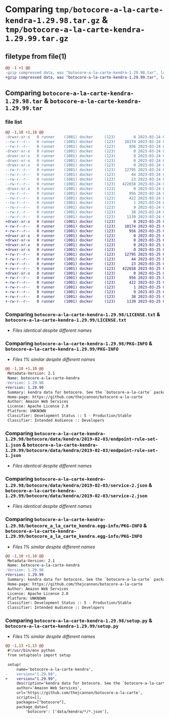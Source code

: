# Comparing `tmp/botocore-a-la-carte-kendra-1.29.98.tar.gz` & `tmp/botocore-a-la-carte-kendra-1.29.99.tar.gz`

## filetype from file(1)

```diff
@@ -1 +1 @@
-gzip compressed data, was "botocore-a-la-carte-kendra-1.29.98.tar", last modified: Fri Mar 24 01:24:24 2023, max compression
+gzip compressed data, was "botocore-a-la-carte-kendra-1.29.99.tar", last modified: Sat Mar 25 01:22:47 2023, max compression
```

## Comparing `botocore-a-la-carte-kendra-1.29.98.tar` & `botocore-a-la-carte-kendra-1.29.99.tar`

### file list

```diff
@@ -1,18 +1,18 @@
-drwxr-xr-x   0 runner    (1001) docker     (123)        0 2023-03-24 01:24:24.281989 botocore-a-la-carte-kendra-1.29.98/
--rw-r--r--   0 runner    (1001) docker     (123)    10174 2023-03-24 01:24:24.000000 botocore-a-la-carte-kendra-1.29.98/LICENSE.txt
--rw-r--r--   0 runner    (1001) docker     (123)      956 2023-03-24 01:24:24.281989 botocore-a-la-carte-kendra-1.29.98/PKG-INFO
-drwxr-xr-x   0 runner    (1001) docker     (123)        0 2023-03-24 01:24:24.281989 botocore-a-la-carte-kendra-1.29.98/botocore/
-drwxr-xr-x   0 runner    (1001) docker     (123)        0 2023-03-24 01:24:24.281989 botocore-a-la-carte-kendra-1.29.98/botocore/data/
-drwxr-xr-x   0 runner    (1001) docker     (123)        0 2023-03-24 01:24:24.281989 botocore-a-la-carte-kendra-1.29.98/botocore/data/kendra/
-drwxr-xr-x   0 runner    (1001) docker     (123)        0 2023-03-24 01:24:24.281989 botocore-a-la-carte-kendra-1.29.98/botocore/data/kendra/2019-02-03/
--rw-r--r--   0 runner    (1001) docker     (123)    12795 2023-03-24 01:23:57.000000 botocore-a-la-carte-kendra-1.29.98/botocore/data/kendra/2019-02-03/endpoint-rule-set-1.json
--rw-r--r--   0 runner    (1001) docker     (123)       44 2023-03-24 01:23:57.000000 botocore-a-la-carte-kendra-1.29.98/botocore/data/kendra/2019-02-03/examples-1.json
--rw-r--r--   0 runner    (1001) docker     (123)       23 2023-03-24 01:23:57.000000 botocore-a-la-carte-kendra-1.29.98/botocore/data/kendra/2019-02-03/paginators-1.json
--rw-r--r--   0 runner    (1001) docker     (123)   422658 2023-03-24 01:23:57.000000 botocore-a-la-carte-kendra-1.29.98/botocore/data/kendra/2019-02-03/service-2.json
-drwxr-xr-x   0 runner    (1001) docker     (123)        0 2023-03-24 01:24:24.281989 botocore-a-la-carte-kendra-1.29.98/botocore_a_la_carte_kendra.egg-info/
--rw-r--r--   0 runner    (1001) docker     (123)      956 2023-03-24 01:24:24.000000 botocore-a-la-carte-kendra-1.29.98/botocore_a_la_carte_kendra.egg-info/PKG-INFO
--rw-r--r--   0 runner    (1001) docker     (123)      422 2023-03-24 01:24:24.000000 botocore-a-la-carte-kendra-1.29.98/botocore_a_la_carte_kendra.egg-info/SOURCES.txt
--rw-r--r--   0 runner    (1001) docker     (123)        1 2023-03-24 01:24:24.000000 botocore-a-la-carte-kendra-1.29.98/botocore_a_la_carte_kendra.egg-info/dependency_links.txt
--rw-r--r--   0 runner    (1001) docker     (123)        9 2023-03-24 01:24:24.000000 botocore-a-la-carte-kendra-1.29.98/botocore_a_la_carte_kendra.egg-info/top_level.txt
--rw-r--r--   0 runner    (1001) docker     (123)       38 2023-03-24 01:24:24.281989 botocore-a-la-carte-kendra-1.29.98/setup.cfg
--rw-r--r--   0 runner    (1001) docker     (123)     1139 2023-03-24 01:24:24.000000 botocore-a-la-carte-kendra-1.29.98/setup.py
+drwxr-xr-x   0 runner    (1001) docker     (123)        0 2023-03-25 01:22:47.559872 botocore-a-la-carte-kendra-1.29.99/
+-rw-r--r--   0 runner    (1001) docker     (123)    10174 2023-03-25 01:22:47.000000 botocore-a-la-carte-kendra-1.29.99/LICENSE.txt
+-rw-r--r--   0 runner    (1001) docker     (123)      956 2023-03-25 01:22:47.559872 botocore-a-la-carte-kendra-1.29.99/PKG-INFO
+drwxr-xr-x   0 runner    (1001) docker     (123)        0 2023-03-25 01:22:47.555872 botocore-a-la-carte-kendra-1.29.99/botocore/
+drwxr-xr-x   0 runner    (1001) docker     (123)        0 2023-03-25 01:22:47.555872 botocore-a-la-carte-kendra-1.29.99/botocore/data/
+drwxr-xr-x   0 runner    (1001) docker     (123)        0 2023-03-25 01:22:47.555872 botocore-a-la-carte-kendra-1.29.99/botocore/data/kendra/
+drwxr-xr-x   0 runner    (1001) docker     (123)        0 2023-03-25 01:22:47.555872 botocore-a-la-carte-kendra-1.29.99/botocore/data/kendra/2019-02-03/
+-rw-r--r--   0 runner    (1001) docker     (123)    12795 2023-03-25 01:22:12.000000 botocore-a-la-carte-kendra-1.29.99/botocore/data/kendra/2019-02-03/endpoint-rule-set-1.json
+-rw-r--r--   0 runner    (1001) docker     (123)       44 2023-03-25 01:22:12.000000 botocore-a-la-carte-kendra-1.29.99/botocore/data/kendra/2019-02-03/examples-1.json
+-rw-r--r--   0 runner    (1001) docker     (123)       23 2023-03-25 01:22:12.000000 botocore-a-la-carte-kendra-1.29.99/botocore/data/kendra/2019-02-03/paginators-1.json
+-rw-r--r--   0 runner    (1001) docker     (123)   422658 2023-03-25 01:22:12.000000 botocore-a-la-carte-kendra-1.29.99/botocore/data/kendra/2019-02-03/service-2.json
+drwxr-xr-x   0 runner    (1001) docker     (123)        0 2023-03-25 01:22:47.559872 botocore-a-la-carte-kendra-1.29.99/botocore_a_la_carte_kendra.egg-info/
+-rw-r--r--   0 runner    (1001) docker     (123)      956 2023-03-25 01:22:47.000000 botocore-a-la-carte-kendra-1.29.99/botocore_a_la_carte_kendra.egg-info/PKG-INFO
+-rw-r--r--   0 runner    (1001) docker     (123)      422 2023-03-25 01:22:47.000000 botocore-a-la-carte-kendra-1.29.99/botocore_a_la_carte_kendra.egg-info/SOURCES.txt
+-rw-r--r--   0 runner    (1001) docker     (123)        1 2023-03-25 01:22:47.000000 botocore-a-la-carte-kendra-1.29.99/botocore_a_la_carte_kendra.egg-info/dependency_links.txt
+-rw-r--r--   0 runner    (1001) docker     (123)        9 2023-03-25 01:22:47.000000 botocore-a-la-carte-kendra-1.29.99/botocore_a_la_carte_kendra.egg-info/top_level.txt
+-rw-r--r--   0 runner    (1001) docker     (123)       38 2023-03-25 01:22:47.559872 botocore-a-la-carte-kendra-1.29.99/setup.cfg
+-rw-r--r--   0 runner    (1001) docker     (123)     1139 2023-03-25 01:22:47.000000 botocore-a-la-carte-kendra-1.29.99/setup.py
```

### Comparing `botocore-a-la-carte-kendra-1.29.98/LICENSE.txt` & `botocore-a-la-carte-kendra-1.29.99/LICENSE.txt`

 * *Files identical despite different names*

### Comparing `botocore-a-la-carte-kendra-1.29.98/PKG-INFO` & `botocore-a-la-carte-kendra-1.29.99/PKG-INFO`

 * *Files 1% similar despite different names*

```diff
@@ -1,10 +1,10 @@
 Metadata-Version: 2.1
 Name: botocore-a-la-carte-kendra
-Version: 1.29.98
+Version: 1.29.99
 Summary: kendra data for botocore. See the `botocore-a-la-carte` package for more info.
 Home-page: https://github.com/thejcannon/botocore-a-la-carte
 Author: Amazon Web Services
 License: Apache License 2.0
 Platform: UNKNOWN
 Classifier: Development Status :: 5 - Production/Stable
 Classifier: Intended Audience :: Developers
```

### Comparing `botocore-a-la-carte-kendra-1.29.98/botocore/data/kendra/2019-02-03/endpoint-rule-set-1.json` & `botocore-a-la-carte-kendra-1.29.99/botocore/data/kendra/2019-02-03/endpoint-rule-set-1.json`

 * *Files identical despite different names*

### Comparing `botocore-a-la-carte-kendra-1.29.98/botocore/data/kendra/2019-02-03/service-2.json` & `botocore-a-la-carte-kendra-1.29.99/botocore/data/kendra/2019-02-03/service-2.json`

 * *Files identical despite different names*

### Comparing `botocore-a-la-carte-kendra-1.29.98/botocore_a_la_carte_kendra.egg-info/PKG-INFO` & `botocore-a-la-carte-kendra-1.29.99/botocore_a_la_carte_kendra.egg-info/PKG-INFO`

 * *Files 1% similar despite different names*

```diff
@@ -1,10 +1,10 @@
 Metadata-Version: 2.1
 Name: botocore-a-la-carte-kendra
-Version: 1.29.98
+Version: 1.29.99
 Summary: kendra data for botocore. See the `botocore-a-la-carte` package for more info.
 Home-page: https://github.com/thejcannon/botocore-a-la-carte
 Author: Amazon Web Services
 License: Apache License 2.0
 Platform: UNKNOWN
 Classifier: Development Status :: 5 - Production/Stable
 Classifier: Intended Audience :: Developers
```

### Comparing `botocore-a-la-carte-kendra-1.29.98/setup.py` & `botocore-a-la-carte-kendra-1.29.99/setup.py`

 * *Files 1% similar despite different names*

```diff
@@ -1,13 +1,13 @@
 #!/usr/bin/env python
 from setuptools import setup
 
 setup(
     name='botocore-a-la-carte-kendra',
-    version="1.29.98",
+    version="1.29.99",
     description='kendra data for botocore. See the `botocore-a-la-carte` package for more info.',
     author='Amazon Web Services',
     url='https://github.com/thejcannon/botocore-a-la-carte',
     scripts=[],
     packages=["botocore"],
     package_data={
         'botocore': ['data/kendra/*/*.json'],
```

